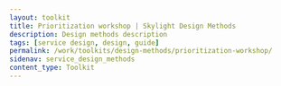 ```yaml
---
layout: toolkit
title: Prioritization workshop | Skylight Design Methods
description: Design methods description
tags: [service design, design, guide]
permalink: /work/toolkits/design-methods/prioritization-workshop/
sidenav: service_design_methods
content_type: Toolkit
---
```


